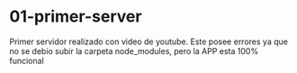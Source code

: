 # 01-primer-server
Primer servidor realizado con video de youtube. Este posee errores ya que no se debio subir la carpeta node_modules, pero la APP esta 100% funcional
